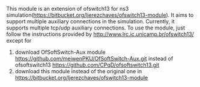 This module is an extension of ofswitch13 for ns3 simulation(<https://bitbucket.org/ljerezchaves/ofswitch13-module>). It aims to support multiple auxiliary connections in the simulation. Currently, it supports multiple tcp/udp auxiliary connections. To use the module, just follow the instructions provided by <http://www.lrc.ic.unicamp.br/ofswitch13/> except for 
1) download OfSoftSwitch-Aux module <https://github.com/meiwenPKU/OfSoftSwitch-Aux.git> instead of ofsoftswitch13 <https://github.com/CPqD/ofsoftswitch13.git>
2) download this module instead of the original one in <https://bitbucket.org/ljerezchaves/ofswitch13-module>


